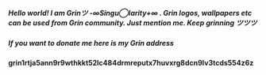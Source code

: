 ##### Hello world! I am Grinツ -∞Singu◯larity+∞ . Grin logos, wallpapers etc can be used from Grin community. Just mention me. Keep grinning ツツツ 
##### If you want to donate me here is my Grin address
#### grin1rtja5ann9r9wthkkt52lc484drmreputx7huvxrg8dcn9lv3tcds554z6z
